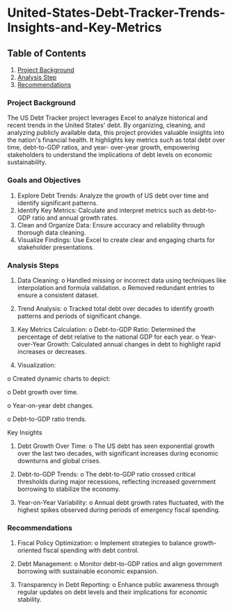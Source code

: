 # United-States-Debt-Tracker-Trends-Insights-and-Key-Metrics

## Table of Contents
1. [Project Background](#project-background)
2. [Analysis Step](#Analysis-Steps)
4. [Recommendations](#Recommendations)

### Project Background 
The US Debt Tracker project leverages Excel to analyze historical and recent trends
in the United States&#39; debt. By organizing, cleaning, and analyzing publicly available
data, this project provides valuable insights into the nation&#39;s financial health. It
highlights key metrics such as total debt over time, debt-to-GDP ratios, and year-
over-year growth, empowering stakeholders to understand the implications of debt
levels on economic sustainability.

### Goals and Objectives
1. Explore Debt Trends: Analyze the growth of US debt over time and identify
significant patterns.
2. Identify Key Metrics: Calculate and interpret metrics such as debt-to-GDP
ratio and annual growth rates.
3. Clean and Organize Data: Ensure accuracy and reliability through thorough
data cleaning.
4. Visualize Findings: Use Excel to create clear and engaging charts for
stakeholder presentations.

### Analysis Steps
1. Data Cleaning:
o Handled missing or incorrect data using techniques like interpolation
and formula validation.
o Removed redundant entries to ensure a consistent dataset.
2. Trend Analysis:
o Tracked total debt over decades to identify growth patterns and periods
of significant change.
3. Key Metrics Calculation:
o Debt-to-GDP Ratio: Determined the percentage of debt relative to the
national GDP for each year.
o Year-over-Year Growth: Calculated annual changes in debt to highlight
rapid increases or decreases.

4. Visualization:
   
o Created dynamic charts to depict:

o Debt growth over time.

o Year-on-year debt changes.

o Debt-to-GDP ratio trends.

Key Insights
1. Debt Growth Over Time:
o The US debt has seen exponential growth over the last two decades,
with significant increases during economic downturns and global
crises.

3. Debt-to-GDP Trends:
o The debt-to-GDP ratio crossed critical thresholds during major
recessions, reflecting increased government borrowing to stabilize the
economy.

4. Year-on-Year Variability:
o Annual debt growth rates fluctuated, with the highest spikes observed
during periods of emergency fiscal spending.

### Recommendations
1. Fiscal Policy Optimization:
o Implement strategies to balance growth-oriented fiscal spending with
debt control.

3. Debt Management:
o Monitor debt-to-GDP ratios and align government borrowing with
sustainable economic expansion.

5. Transparency in Debt Reporting:
o Enhance public awareness through regular updates on debt levels and
their implications for economic stability.
